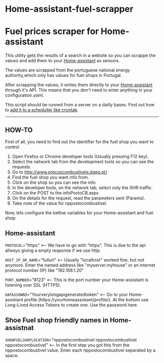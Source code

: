 # Home-assistant-fuel-scrapper
Fuel prices scraper for Home-assistant
======================================

This utility gets the results of a search in a website so you can scrappe the values and add them to your [Home-assistant](https://www.home-assistant.io/) as sensors. 

The values are scrapped from the portuguese national energy authority,which only has values for fuel shops in Portugal.

After scrapping the values, it writes them directly to your [Home-assistant](https://www.home-assistant.io/) through it's API. This means that you don't need to enter anything in your configuration.yaml. 

This script should be runned from a server on a dailly bases. Find out how to [add it to a scheduller like crontab](https://www.cyberciti.biz/faq/how-do-i-add-jobs-to-cron-under-linux-or-unix-oses/).

---

## HOW-TO

First of all, you need to find out the identifier for the fuel shop you want to control
1. Open Firefox or Chrome developer tools (Usually pressing F12 key).
1. Select the network tab from the development tools so you can see the requests.  
1. Go to http://www.precoscombustiveis.dgeg.pt/
1. Find the fuel shop you want info from.
1. Click on the shop so you can see the info
1. In the developer tools, on the network tab, select only the XHR traffic.
1. Click on the POST to the infoPostoCB.aspx
1. On the details for the request, read the parameters sent (Params).
1. Take note of the value for nppostocombustivel.

Now, lets configure the bellow variables for your Home-assistant and fuel shop:

## Home-assistant

`PROTOCOL`="https" <-- We have to go with "https". This is due to the api allways giving a empty response if we use http.

`HOST_IP_OR_NAME`="fullurl" <-- Usually "localhost" worked fine, but not anymore. Enter the named address like "myserver.myhouse" or an internet protocol number (IP) like "192.168.1.20"

`PORT_NUMBER`="8123" <-- This is the port number your Home-assistant is listening over SSL (HTTPS).

`HAPASSOWRD`="Yourverylongapigeneratedtoken" <-- Go to your Home-assistant profile (https://yourhomeassistant/profile/). At the bottom use Long-Lived Access Tokens to create one. Use the password here.

## Shoe Fuel shop friendly names in Home-assistnat
`SHOWFUELSHOPLOCATION`="nppostocombustivel nppostocombustivel nppostocombustivel" <-- In the first step you got this from the nppostocombustivel value. Enter each nppostocombustivel separated by a space.
